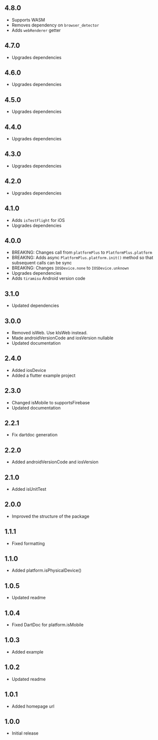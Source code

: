 ## 4.8.0
- Supports WASM
- Removes dependency on `browser_detector`
- Adds `webRenderer` getter

## 4.7.0
- Upgrades dependencies

## 4.6.0
- Upgrades dependencies

## 4.5.0
- Upgrades dependencies

## 4.4.0
- Upgrades dependencies

## 4.3.0
- Upgrades dependencies

## 4.2.0
- Upgrades dependencies

## 4.1.0
- Adds `isTestFlight` for iOS
- Upgrades dependencies


## 4.0.0
- BREAKING: Changes call from `platformPlus` to `PlatformPlus.platform`
- BREAKING: Adds async `PlatformPlus.platform.init()` method so that subsequent calls can be sync
- BREAKING: Changes `IOSDevice.none` to `IOSDevice.unknown`
- Upgrades dependencies
- Adds `tiramisu` Android version code

## 3.1.0
- Updated dependencies

## 3.0.0
- Removed isWeb. Use kIsWeb instead.
- Made androidVersionCode and iosVersion nullable
- Updated documentation

## 2.4.0
- Added iosDevice
- Added a flutter example project

## 2.3.0
- Changed isMobile to supportsFirebase
- Updated documentation

## 2.2.1
- Fix dartdoc generation

## 2.2.0
- Added androidVersionCode and iosVersion

## 2.1.0
- Added isUnitTest

## 2.0.0
- Improved the structure of the package

## 1.1.1
- Fixed formatting

## 1.1.0
- Added platform.isPhysicalDevice()

## 1.0.5
- Updated readme

## 1.0.4
- Fixed DartDoc for platform.isMobile

## 1.0.3
- Added example

## 1.0.2
- Updated readme

## 1.0.1
- Added homepage url

## 1.0.0
- Initial release